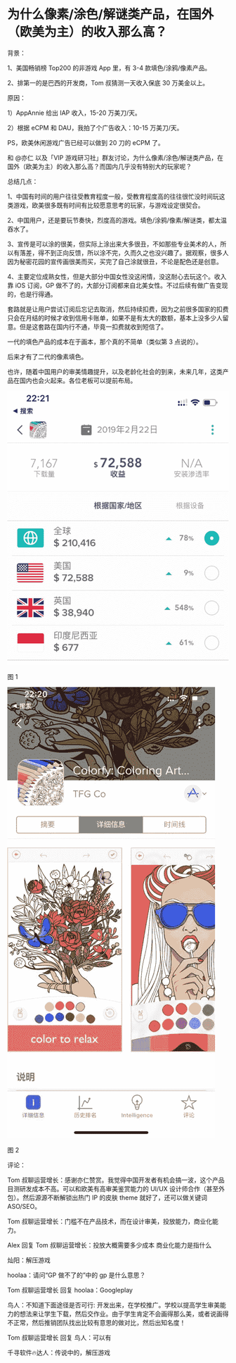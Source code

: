 # 为什么像素/涂色/解谜类产品，在国外（欧美为主）的收入那么高？

背景：

1、美国畅销榜 Top200 的非游戏 App 里，有 3-4 款填色/涂鸦/像素产品。

2、排第一的是巴西的开发商，Tom 叔猜测一天收入保底 30 万美金以上。

原因：

1）AppAnnie 给出 IAP 收入，15-20 万美刀/天。

2）根据 eCPM 和 DAU，我拍了个广告收入：10-15 万美刀/天。

PS，欧美休闲游戏广告已经可以做到 20 刀的 eCPM 了。

和 @亦仁 以及「VIP 游戏研习社」群友讨论，为什么像素/涂色/解谜类产品，在国外（欧美为主）的收入那么高？而国内几乎没有特别大的玩家呢？

总结几点：

1、中国有时间的用户往往受教育程度一般，受教育程度高的往往很忙没时间玩这类游戏，欧美很多既有时间有比较愿意思考的玩家，与游戏设定很契合。

2、中国用户，还是要玩节奏快，烈度高的游戏。填色/涂鸦/像素/解谜类，都太温吞水了。

3、宣传是可以涂的很美，但实际上涂出来大多很丑，不如那些专业美术的人，所以有落差，得不到正向反馈，所以涂不完，久而久之也没兴趣了。据观察，很多人因为秘密花园的宣传画很美而买，买完了自己涂就很丑，不论是配色还是创意。

4、主要定位成熟女性，但是大部分中国女性没这闲情，没这耐心去玩这个。收入靠 iOS 订阅，GP 做不了的，大部分订阅都来自北美女性。不过后续有做广告变现的，也是行得通。

套路就是让用户尝试订阅后忘记去取消，然后持续扣费，因为之前很多国家的扣费只会在月结的时候才收到信用卡账单，如果不是有太大的数额，基本上没多少人留意。但是这套路在国内行不通，毕竟一扣费就收到短信了。

一代的填色产品的成本在于画本，那个真的不简单（类似第 3 点说的）。

后来才有了二代的像素填色。

也许，随着中国用户的审美情趣提升，以及老龄化社会的到来，未来几年，这类产品在国内也会火起来。各位老板可以提前布局。

![](img/2f651a1c0abb84e02af5aedf0ccd450f.jpg)

图 1

![](img/9fc16fe5d636c816313b9eb6ee446f93.jpg)

图 2

评论：

Tom 叔聊运营增长：感谢亦仁赞赏。我觉得中国开发者有机会搞一波，这个产品目测研发成本不高。可以和欧美有高审美鉴赏能力的 UI/UX 设计师合作（甚至外包）。然后源源不断解锁出热门 IP 的皮肤 theme 就好了，还可以做关键词 ASO/SEO。

Tom 叔聊运营增长：门槛不在产品技术，而在设计审美，投放能力，商业化能力。

Alex 回复 Tom 叔聊运营增长：投放大概需要多少成本 商业化能力是指什么

灿阳：解压游戏

hoolaa：请问“GP 做不了的”中的 gp 是什么意思？

Tom 叔聊运营增长 回复 hoolaa：Googleplay

鸟人：不知道下面途径是否可行: 开发出来，在学校推广。学校以提高学生审美能力的想法来让学生下载，然后交作业。由于学生肯定不会画得那么美，或者说画得不正常，然后推销团队找出比较有意思的做对比，然后出知名度！

Tom 叔聊运营增长 回复 鸟人：可以有

千寻软件🔥达人：传说中的，解压游戏